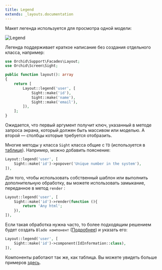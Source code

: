 ```yaml
---
title: Legend
extends: _layouts.documentation
---
```


Макет легенда используется для просмотра одной модели:

![Legend](/img/layouts/legend.png)

Легенда поддерживает краткое написание без создания отдельного класса, например:

```php
use Orchid\Support\Facades\Layout;
use Orchid\Screen\Sight;

public function layout(): array
{
    return [
        Layout::legend('user', [
            Sight::make('id'),
            Sight::make('name'),
            Sight::make('email'),
        ]),
    ];
}
```

Ожидается, что первый аргумент получит ключ, указанный в методе запроса экрана, который должен быть массивом или моделью. А второй — столбцы которые требуется отобразить.

Многие методы у класса  `Sight` класса общие с `TD` (используется в [таблице](/en/docs/table/)).  Например, можно добавить пояснение:

```php
Layout::legend('user', [
    Sight::make('id')->popover('Unique number in the system'),
]),
```

Для того, чтобы использовать собственный шаблон или выполнить дополнительную обработку, вы можете использовать замыкание, переданное в  метод `render` :

```php
Layout::legend('user', [
    Sight::make('id')->render(function (){
        return 'Any html';
    }),
]),
```

Если такая обработка нужна часто, то более подходящим решением будет создать `Blade компонент` ([Подробнее](https://laravel.com/docs/blade#components)) и указать его:

```php
Layout::legend('user', [
    Sight::make('id')->component(IdInformation::class),
]),
```

Компоненты работают так же, как таблица. Вы можете увидеть больше примеров [здесь](/ru/docs/table#components).
